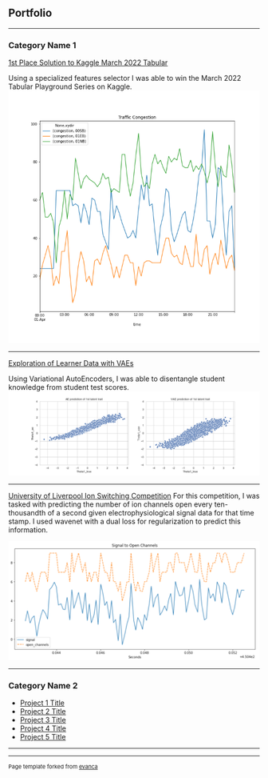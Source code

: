 ## Portfolio

---

### Category Name 1 

[1st Place Solution to Kaggle March 2022 Tabular](https://github.com/Ottpocket/March-2022-1st-Place-Solution)

Using a specialized features selector I was able to win the March 2022 Tabular Playground Series on Kaggle.
<img src="images/name.png?raw=true"/>

---
[Exploration of Learner Data with VAEs](https://github.com/Ottpocket/Exploration-of-Learner-Data-with-VAEs)

Using Variational AutoEncoders, I was able to disentangle student knowledge from student test scores.
<img src="images/fig5.png?raw=true"/>

---
[University of Liverpool Ion Switching Competition](https://github.com/Ottpocket/Ion_Switching)
For this competition, I was tasked with predicting the number of ion channels open every ten-thousandth of a second given electrophysiological signal data for that time stamp.  I used wavenet with a dual loss for regularization to predict this information.

<img src="images/Ion_Graph.png?raw=true"/>

---

### Category Name 2

- [Project 1 Title](http://example.com/)
- [Project 2 Title](http://example.com/)
- [Project 3 Title](http://example.com/)
- [Project 4 Title](http://example.com/)
- [Project 5 Title](http://example.com/)

---




---
<p style="font-size:11px">Page template forked from <a href="https://github.com/evanca/quick-portfolio">evanca</a></p>
<!-- Remove above link if you don't want to attibute -->
